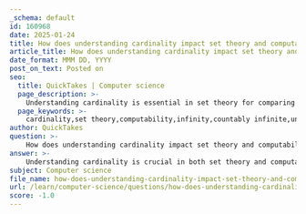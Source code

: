 ```yaml
---
_schema: default
id: 160968
date: 2025-01-24
title: How does understanding cardinality impact set theory and computability?
article_title: How does understanding cardinality impact set theory and computability?
date_format: MMM DD, YYYY
post_on_text: Posted on
seo:
  title: QuickTakes | Computer science
  page_description: >-
    Understanding cardinality is essential in set theory for comparing and classifying sets based on size, and in computability theory for determining the limits of computable functions and the solvability of mathematical problems.
  page_keywords: >-
    cardinality,set theory,computability,infinity,countably infinite,uncountably infinite,Cantor's diagonal argument,Turing machines,computable functions,decidable problems,undecidable problems,mathematical problems
author: QuickTakes
question: >-
    How does understanding cardinality impact set theory and computability?
answer: >-
    Understanding cardinality is crucial in both set theory and computability, as it provides a framework for comparing the sizes of sets and understanding the nature of different types of infinity.\n\n1. **Set Theory**: In set theory, cardinality refers to the number of elements in a set, denoted as |A| for a set A. This concept allows mathematicians to classify sets based on their sizes. For example, finite sets have a cardinality that is a non-negative integer, while infinite sets can have different cardinalities. The distinction between countably infinite sets (like the set of natural numbers) and uncountably infinite sets (like the set of real numbers) is fundamental. Cantor's diagonal argument demonstrates that the set of real numbers is uncountably infinite, meaning it cannot be put into a one-to-one correspondence with the natural numbers. This understanding of cardinality helps in exploring the properties of sets, such as their subsets and the operations that can be performed on them.\n\n2. **Computability**: In computability theory, cardinality plays a significant role in understanding the limits of what can be computed. For instance, the set of all possible functions from natural numbers to natural numbers is uncountably infinite, while the set of all Turing machines (which represent computable functions) is countably infinite. This implies that there are functions that cannot be computed by any Turing machine, leading to the conclusion that not all mathematical problems are solvable. The concept of cardinality thus helps in identifying the boundaries of computable functions and understanding the nature of problems that fall into categories such as decidable and undecidable.\n\nIn summary, understanding cardinality impacts set theory by providing a means to compare and classify sets, while in computability, it helps delineate the limits of computable functions and the nature of mathematical problems. This foundational knowledge is essential for deeper explorations in both fields, influencing areas such as complexity theory and the study of algorithms.
subject: Computer science
file_name: how-does-understanding-cardinality-impact-set-theory-and-computability.md
url: /learn/computer-science/questions/how-does-understanding-cardinality-impact-set-theory-and-computability
score: -1.0
---
```


&nbsp;
